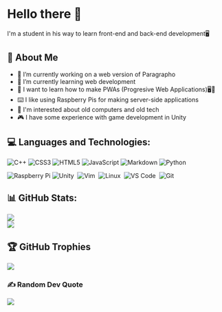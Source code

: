 # Hello there 👋
 I'm a student in his way to learn front-end and back-end development🖥️

## 💫 About Me
-    🔭 I’m currently working on a web version of Paragrapho
-    🚀 I’m currently learning web development
-    🤔 I want to learn how to make PWAs (Progresive Web Applications)🖥️📲
-    ⌨️ I like using Raspberry Pis for making server-side applications
-    💾 I'm interested about old computers and old tech 
-    🎮 I have some experience with game development in Unity


## 💻 Languages and Technologies:
![C++](https://img.shields.io/badge/c++-%2300599C.svg?style=for-the-badge&logo=c%2B%2B&logoColor=white) 
![CSS3](https://img.shields.io/badge/css3-%231572B6.svg?style=for-the-badge&logo=css3&logoColor=white) 
![HTML5](https://img.shields.io/badge/html5-%23E34F26.svg?style=for-the-badge&logo=html5&logoColor=white) 
![JavaScript](https://img.shields.io/badge/javascript-FCC624.svg?style=for-the-badge&logo=javascript&logoColor=black) 
![Markdown](https://img.shields.io/badge/markdown-%23000000.svg?style=for-the-badge&logo=markdown&logoColor=white) 
![Python](https://img.shields.io/badge/python-3670A0?style=for-the-badge&logo=python&logoColor=white) 

![Raspberry Pi](https://img.shields.io/badge/-RaspberryPi-C51A4A?style=for-the-badge&logo=Raspberry-Pi)
![Unity](https://img.shields.io/badge/Unity-black?style=for-the-badge&logo=unity&logoColor=white)&nbsp;
![Vim](https://img.shields.io/badge/VIM-%2311AB00.svg?style=for-the-badge&logo=vim&logoColor=white)&nbsp;
![Linux](https://img.shields.io/badge/Linux-FCC624?style=for-the-badge&logo=linux&logoColor=black)&nbsp;
![VS Code](https://img.shields.io/badge/-VSCODE-blue.svg?style=for-the-badge&logo=visual-studio-code)&nbsp;
![Git](https://img.shields.io/badge/-Git-black.svg?style=for-the-badge&logo=git&logoColor=white)&nbsp;

## 📊 GitHub Stats:

![](https://github-readme-streak-stats.herokuapp.com/?user=BastionAtackDev&theme=dark&hide_border=false)<br/>
![](https://github-readme-stats.vercel.app/api/top-langs/?username=BastionAtackDev&theme=dark&hide_border=false&include_all_commits=true&count_private=true&layout=compact)

## 🏆 GitHub Trophies
![](https://github-profile-trophy.vercel.app/?username=BastionAtackDev&theme=radical&no-frame=false&no-bg=false&margin-w=4)

### ✍️ Random Dev Quote
![](https://quotes-github-readme.vercel.app/api?type=horizontal&theme=radical)


